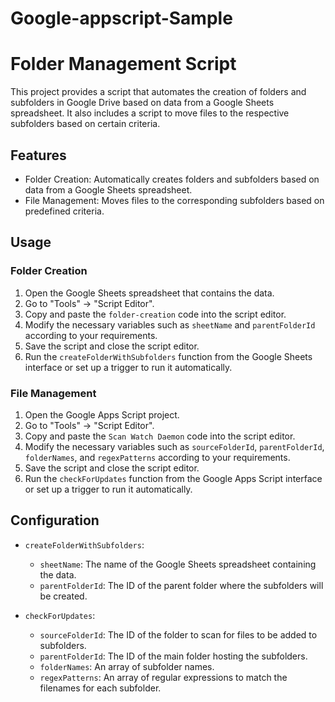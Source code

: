 # Google-appscript-Sample
# Folder Management Script

This project provides a script that automates the creation of folders and subfolders in Google Drive based on data from a Google Sheets spreadsheet. It also includes a script to move files to the respective subfolders based on certain criteria.

## Features

- Folder Creation: Automatically creates folders and subfolders based on data from a Google Sheets spreadsheet.
- File Management: Moves files to the corresponding subfolders based on predefined criteria.

## Usage

### Folder Creation

1. Open the Google Sheets spreadsheet that contains the data.
2. Go to "Tools" -> "Script Editor".
3. Copy and paste the `folder-creation` code into the script editor.
4. Modify the necessary variables such as `sheetName` and `parentFolderId` according to your requirements.
5. Save the script and close the script editor.
6. Run the `createFolderWithSubfolders` function from the Google Sheets interface or set up a trigger to run it automatically.

### File Management

1. Open the Google Apps Script project.
2. Go to "Tools" -> "Script Editor".
3. Copy and paste the `Scan Watch Daemon` code into the script editor.
4. Modify the necessary variables such as `sourceFolderId`, `parentFolderId`, `folderNames`, and `regexPatterns` according to your requirements.
5. Save the script and close the script editor.
6. Run the `checkForUpdates` function from the Google Apps Script interface or set up a trigger to run it automatically.

## Configuration

- `createFolderWithSubfolders`:
  - `sheetName`: The name of the Google Sheets spreadsheet containing the data.
  - `parentFolderId`: The ID of the parent folder where the subfolders will be created.

- `checkForUpdates`:
  - `sourceFolderId`: The ID of the folder to scan for files to be added to subfolders.
  - `parentFolderId`: The ID of the main folder hosting the subfolders.
  - `folderNames`: An array of subfolder names.
  - `regexPatterns`: An array of regular expressions to match the filenames for each subfolder.



